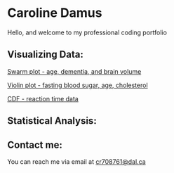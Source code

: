 # Caroline Damus

Hello, and welcome to my professional coding portfolio

## Visualizing Data:

[Swarm plot - age, dementia, and brain volume](Alzheimer's_MRI.md)

[Violin plot - fasting blood sugar, age, cholesterol](FBS_vs_Age_and_Cholesterol.md)

[CDF - reaction time data](CDF.md)

## Statistical Analysis:

## Contact me:
You can reach me via email at
[cr708761@dal.ca](mailto:cr708761@dal.ca)
